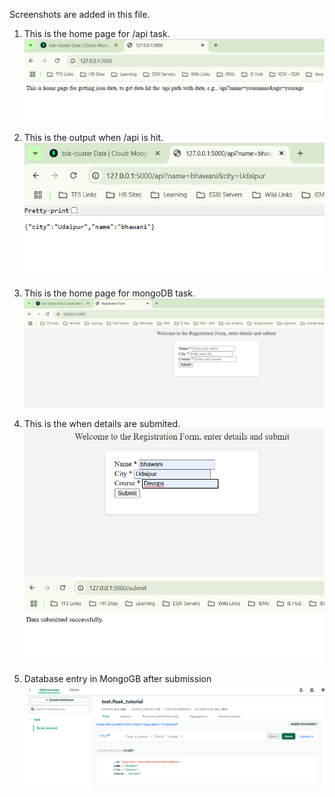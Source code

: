 Screenshots are added in this file.
1. This is the home page for /api task.
![alt text](image.png)

2. This is the output when /api is hit.
![alt text](image-1.png)

3. This is the home page for mongoDB task.
![alt text](image-2.png)

4. This is the when details are submited.
![alt text](image-3.png)
![alt text](image-4.png)

5. Database entry in MongoGB after submission
![alt text](image-5.png)
